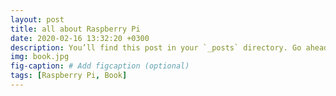 ```yaml
---
layout: post
title: all about Raspberry Pi
date: 2020-02-16 13:32:20 +0300
description: You’ll find this post in your `_posts` directory. Go ahead and edit it and re-build the site to see your changes. # Add post description (optional)
img: book.jpg
fig-caption: # Add figcaption (optional)
tags: [Raspberry Pi, Book]
---
```


